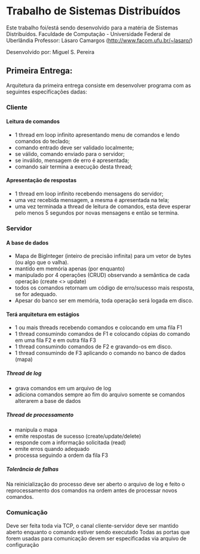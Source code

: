 # Trabalho de Sistemas Distribuídos

Este trabalho foi/está sendo desenvolvido para a matéria de Sistemas Distribuídos.
Faculdade de Computação - Universidade Federal de Uberlândia
Professor: Lásaro Camargos (http://www.facom.ufu.br/~lasaro/)

Desenvolvido por: Miguel S. Pereira

## Primeira Entrega:

Arquitetura da primeira entrega consiste em desenvolver programa com as seguintes especifícações dadas:

### Cliente

#### Leitura de comandos
- 1 thread em loop infinito apresentando menu de comandos e lendo comandos do teclado;
- comando entrado deve ser validado localmente;
- se válido, comando enviado para o servidor;
- se inválido, mensagem de erro é apresentada;
- comando sair termina a execução desta thread;

#### Apresentação de respostas
- 1 thread em loop infinito recebendo mensagens do servidor;
- uma vez recebida mensagem, a mesma é apresentada na tela;
- uma vez terminada a thread de leitura de comandos, esta deve esperar pelo menos 5 segundos por novas mensagens e então se termina.

### Servidor

#### A  base de dados
- Mapa de BigInteger (inteiro de precisão infinita) para um vetor de bytes (ou algo que o valha).
- mantido em memória apenas (por enquanto)
- manipulado por 4 operações (CRUD) observando a semântica de cada operação (create <> update)
- todos os comandos retornam um código de erro/sucesso mais resposta, se for adequado.
- Apesar do banco ser em memória, toda operação será logada em disco.

#### Terá arquitetura em estágios
- 1 ou mais threads recebendo comandos e colocando em uma fila F1
- 1 thread consumindo comandos de F1 e colocando cópias do comando em uma fila F2 e em outra fila F3
- 1 thread consumindo comandos de F2 e gravando-os em disco.
- 1 thread consumindo de F3 aplicando o comando no banco de dados (mapa)

##### Thread de log
- grava comandos em um arquivo de log
- adiciona comandos sempre ao fim do arquivo somente se comandos alterarem a base de dados

##### Thread de processamento
- manipula o mapa
- emite respostas de sucesso (create/update/delete)
- responde com a informação solicitada (read)
- emite erros quando adequado
- processa seguindo a ordem da fila F3

##### Tolerância de falhas
Na reinicialização do processo deve ser aberto o arquivo de log e feito o reprocessamento dos comandos na ordem antes de processar novos comandos.

### Comunicação
Deve ser feita toda via TCP, o canal cliente-servidor deve ser mantido aberto enquanto o comando estiver sendo executado
Todas as portas que forem usadas para comunicação devem ser especificadas via arquivo de configuração